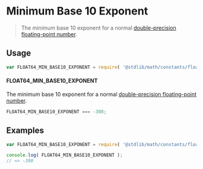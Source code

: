 # Minimum Base 10 Exponent

> The minimum base 10 exponent for a normal [double-precision floating-point number][ieee754].

<section class="usage">

## Usage

``` javascript
var FLOAT64_MIN_BASE10_EXPONENT = require( '@stdlib/math/constants/float64-min-base10-exponent' );
```

#### FLOAT64_MIN_BASE10_EXPONENT

The minimum base 10 exponent for a normal [double-precision floating-point number][ieee754].

``` javascript
FLOAT64_MIN_BASE10_EXPONENT === -308;
```

<!-- </usage> -->


<section class="examples">

## Examples

<!-- TODO: better example -->

``` javascript
var FLOAT64_MIN_BASE10_EXPONENT = require( '@stdlib/math/constants/float64-min-base10-exponent' );

console.log( FLOAT64_MIN_BASE10_EXPONENT );
// => -308
```

<!-- </examples> -->


<section class="links">

[ieee754]: https://en.wikipedia.org/wiki/IEEE_754-1985

<!-- </links> -->
